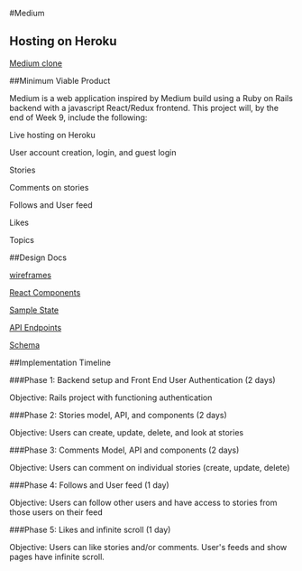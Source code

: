 #Medium

## Hosting on Heroku

[Medium clone](https://medium-cloned.herokuapp.com/)

##Minimum Viable Product

Medium is a web application inspired by Medium build using a Ruby on Rails backend with a javascript React/Redux frontend. This project will, by the end of Week 9, include the following:

  Live hosting on Heroku

  User account creation, login, and guest login

  Stories

  Comments on stories

  Follows and User feed

  Likes

  Topics

##Design Docs

[wireframes](./wireframes)

[React Components](component-hierarchy.md)

[Sample State](sample-state.md)

[API Endpoints](api-endpoints.md)

[Schema](schema.md)

##Implementation Timeline

###Phase 1: Backend setup and Front End User Authentication (2 days)

Objective: Rails project with functioning authentication

###Phase 2: Stories model, API, and components (2 days)

Objective: Users can create, update, delete, and look at stories

###Phase 3: Comments Model, API and components (2 days)

Objective: Users can comment on individual stories (create, update, delete)

###Phase 4: Follows and User feed (1 day)

Objective: Users can follow other users and have access to stories from those users on their feed

###Phase 5: Likes and infinite scroll (1 day)

Objective: Users can like stories and/or comments. User's feeds and show pages have infinite scroll.
